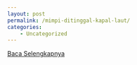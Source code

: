 ```yaml
---
layout: post
permalink: /mimpi-ditinggal-kapal-laut/
categories:
    - Uncategorized
---
```


[Baca Selengkapnya](/10)